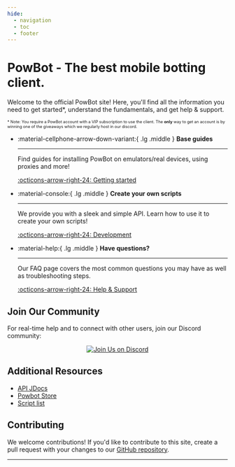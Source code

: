```yaml
---
hide:
  - navigation
  - toc
  - footer
---
```


# PowBot - The best mobile botting client.

Welcome to the official PowBot site! Here, you'll find all the information you need to get started*,
understand the fundamentals, and get help & support.

<div><span style="font-size:0.65em;">* Note: You require a PowBot account with a VIP subscription to use the client. The <strong>only</strong> way to get an account is by winning one of the giveaways which we regularly host in our discord.</span>  
</div>


<div class="grid cards" markdown>

-   :material-cellphone-arrow-down-variant:{ .lg .middle } __Base guides__

    ---

    Find guides for installing PowBot on emulators/real devices, using proxies and more!

    [:octicons-arrow-right-24: Getting started](Getting_Started/)

-   :material-console:{ .lg .middle } __Create your own scripts__

    ---

    We provide you with a sleek and simple API. Learn how to use it to create your own scripts!

    [:octicons-arrow-right-24: Development](Development/SettingUpDevelopmentEnv.md)

-   :material-help:{ .lg .middle } __Have questions?__

    ---

    Our FAQ page covers the most common questions you may have as well as troubleshooting steps.

    [:octicons-arrow-right-24: Help & Support](Help_And_Support/temp.md)

</div>


## Join Our Community

For real-time help and to connect with other users, join our Discord community:

<div style="text-align: center;">
    <a href="https://discord.gg/your-discord-invite-code">
        <img src="https://img.shields.io/discord/341014842745815054?label=Join%20Us%20on%20Discord&style=for-the-badge&logo=discord&color=7289DA" alt="Join Us on Discord">
    </a>
</div>

## Additional Resources

- [API JDocs](https://docs.powbot.org/jdocs)
- [Powbot Store](https://powbot.store/)
- [Script list](https://protoscripts.xyz/)

## Contributing

We welcome contributions! If you'd like to contribute to this site, create a pull request with your changes to
our [GitHub repository](https://github.com/powbot/docs).

---
